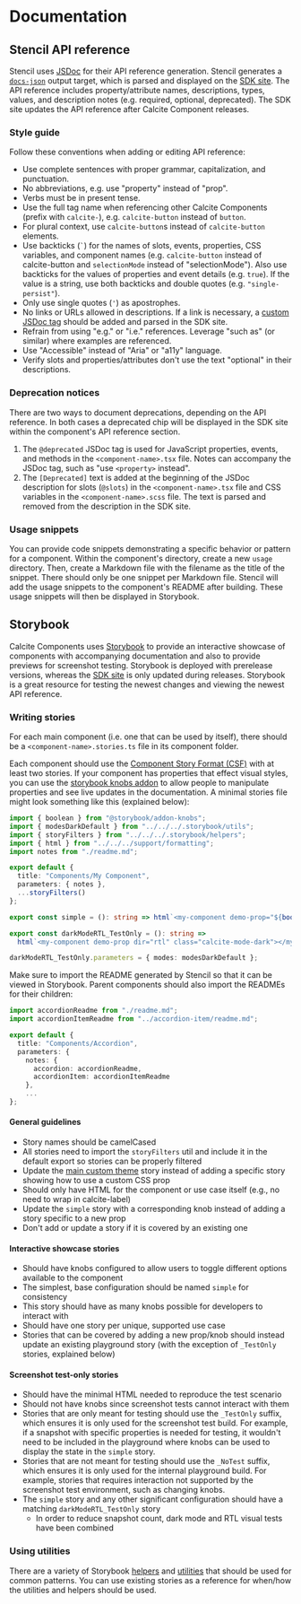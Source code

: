 # Documentation

## Stencil API reference

Stencil uses [JSDoc](https://jsdoc.app) for their API reference generation. Stencil generates a [`docs-json`](https://stenciljs.com/docs/docs-json) output target, which is parsed and displayed on the [SDK site](https://developers.arcgis.com/calcite-design-system/components). The API reference includes property/attribute names, descriptions, types, values, and description notes (e.g. required, optional, deprecated). The SDK site updates the API reference after Calcite Component releases.

### Style guide

Follow these conventions when adding or editing API reference:

- Use complete sentences with proper grammar, capitalization, and punctuation.
- No abbreviations, e.g. use "property" instead of "prop".
- Verbs must be in present tense.
- Use the full tag name when referencing other Calcite Components (prefix with `calcite-`), e.g. `calcite-button` instead of `button`.
- For plural context, use `calcite-button`s instead of `calcite-button` elements.
- Use backticks (`` ` ``) for the names of slots, events, properties, CSS variables, and component names (e.g. `calcite-button` instead of calcite-button and `selectionMode` instead of "selectionMode"). Also use backticks for the values of properties and event details (e.g. `true`). If the value is a string, use both backticks and double quotes (e.g. `"single-persist"`).
- Only use single quotes (`'`) as apostrophes.
- No links or URLs allowed in descriptions. If a link is necessary, a [custom JSDoc tag](https://stenciljs.com/docs/docs-json#custom-jsdocs-tags) should be added and parsed in the SDK site.
- Refrain from using "e.g." or "i.e." references. Leverage "such as" (or similar) where examples are referenced.
- Use "Accessible" instead of "Aria" or "a11y" language.
- Verify slots and properties/attributes don't use the text "optional" in their descriptions.

### Deprecation notices

There are two ways to document deprecations, depending on the API reference. In both cases a deprecated chip will be displayed in the SDK site within the component's API reference section.

1. The `@deprecated` JSDoc tag is used for JavaScript properties, events, and methods in the `<component-name>.tsx` file. Notes can accompany the JSDoc tag, such as "use `<property>` instead".
2. The `[Deprecated]` text is added at the beginning of the JSDoc description for slots (`@slots`) in the `<component-name>.tsx` file and CSS variables in the `<component-name>.scss` file. The text is parsed and removed from the description in the SDK site.

### Usage snippets

You can provide code snippets demonstrating a specific behavior or pattern for a component. Within the component's directory, create a new `usage` directory. Then, create a Markdown file with the filename as the title of the snippet. There should only be one snippet per Markdown file. Stencil will add the usage snippets to the component's README after building. These usage snippets will then be displayed in Storybook.

## Storybook

Calcite Components uses [Storybook](https://storybook.js.org/) to provide an interactive showcase of components with accompanying documentation and also to provide previews for screenshot testing. Storybook is deployed with prerelease versions, whereas the [SDK site](https://developers.arcgis.com/calcite-design-system/components/) is only updated during releases. Storybook is a great resource for testing the newest changes and viewing the newest API reference.

### Writing stories

For each main component (i.e. one that can be used by itself), there should be a `<component-name>.stories.ts` file in its component folder.

Each component should use the [Component Story Format (CSF)](https://storybook.js.org/docs/html/api/csf) with at least two stories. If your component has properties that effect visual styles, you can use the [storybook knobs addon](https://www.npmjs.com/package/@storybook/addon-knobs) to allow people to manipulate properties and see live updates in the documentation. A minimal stories file might look something like this (explained below):

```ts
import { boolean } from "@storybook/addon-knobs";
import { modesDarkDefault } from "../../../.storybook/utils";
import { storyFilters } from "../../../.storybook/helpers";
import { html } from "../../../support/formatting";
import notes from "./readme.md";

export default {
  title: "Components/My Component",
  parameters: { notes },
  ...storyFilters()
};

export const simple = (): string => html`<my-component demo-prop="${boolean("demo-prop", true)}"></my-component>`;

export const darkModeRTL_TestOnly = (): string =>
  html`<my-component demo-prop dir="rtl" class="calcite-mode-dark"></my-component>`;

darkModeRTL_TestOnly.parameters = { modes: modesDarkDefault };
```

Make sure to import the README generated by Stencil so that it can be viewed in Storybook. Parent components should also import the READMEs for their children:

```ts
import accordionReadme from "./readme.md";
import accordionItemReadme from "../accordion-item/readme.md";

export default {
  title: "Components/Accordion",
  parameters: {
    notes: {
      accordion: accordionReadme,
      accordionItem: accordionItemReadme
    },
    ...
};
```

#### General guidelines

- Story names should be camelCased
- All stories need to import the `storyFilters` util and include it in the default export so stories can be properly filtered
- Update the [main custom theme](https://github.com/Esri/calcite-components/blob/master/src/05-custom-theme.stories.mdx) story instead of adding a specific story showing how to use a custom CSS prop
- Should only have HTML for the component or use case itself (e.g., no need to wrap in calcite-label)
- Update the `simple` story with a corresponding knob instead of adding a story specific to a new prop
- Don't add or update a story if it is covered by an existing one

#### Interactive showcase stories

- Should have knobs configured to allow users to toggle different options available to the component
- The simplest, base configuration should be named `simple` for consistency
- This story should have as many knobs possible for developers to interact with
- Should have one story per unique, supported use case
- Stories that can be covered by adding a new prop/knob should instead update an existing playground story (with the exception of `_TestOnly` stories, explained below)

#### Screenshot test-only stories

- Should have the minimal HTML needed to reproduce the test scenario
- Should not have knobs since screenshot tests cannot interact with them
- Stories that are only meant for testing should use the `_TestOnly` suffix, which ensures it is only used for the screenshot test build. For example, if a snapshot with specific properties is needed for testing, it wouldn't need to be included in the playground where knobs can be used to display the state in the `simple` story.
- Stories that are not meant for testing should use the `_NoTest` suffix, which ensures it is only used for the internal playground build. For example, stories that requires interaction not supported by the screenshot test environment, such as changing knobs.
- The `simple` story and any other significant configuration should have a matching `darkModeRTL_TestOnly` story
  - In order to reduce snapshot count, dark mode and RTL visual tests have been combined

### Using utilities

There are a variety of Storybook [helpers](../.storybook/helpers.ts) and [utilities](../.storybook/utils.tsx) that should be used for common patterns. You can use existing stories as a reference for when/how the utilities and helpers should be used.
